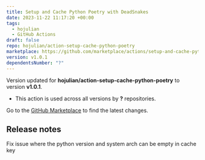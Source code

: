 ```yaml
---
title: Setup and Cache Python Poetry with DeadSnakes
date: 2023-11-22 11:17:20 +00:00
tags:
  - hojulian
  - GitHub Actions
draft: false
repo: hojulian/action-setup-cache-python-poetry
marketplace: https://github.com/marketplace/actions/setup-and-cache-python-poetry-with-deadsnakes
version: v1.0.1
dependentsNumber: "?"
---
```



Version updated for **hojulian/action-setup-cache-python-poetry** to version **v1.0.1**.
- This action is used across all versions by **?** repositories.

Go to the [GitHub Marketplace](https://github.com/marketplace/actions/setup-and-cache-python-poetry-with-deadsnakes) to find the latest changes.

## Release notes

Fix issue where the python version and system arch can be empty in cache key
